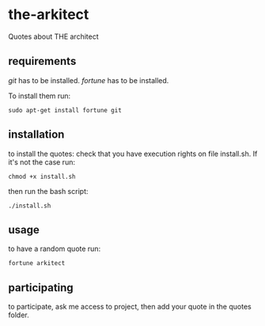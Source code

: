 # the-arkitect
Quotes about THE architect


## requirements

*git* has to be installed.
*fortune* has to be installed.

To install them run:

```{r, engine='bash'}
sudo apt-get install fortune git
```

## installation

to install the quotes:
check that you have execution rights on file install.sh. If it's not the case run:

```{r, engine='bash'}
chmod +x install.sh
```

then run the bash script:

```{r, engine='bash'}
./install.sh
```


## usage

to have a random quote run:

```{r, engine='bash'}
fortune arkitect
```

## participating

to participate, ask me access to project, then add your quote in the quotes folder.
